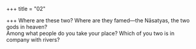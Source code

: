 +++
title = "02"

+++
Where are these two? Where are they famed—the Nāsatyas, the two gods  in heaven?  
Among what people do you take your place? Which of you two is in  company with rivers?  
